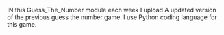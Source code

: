 IN this Guess_The_Number module each week I upload A updated version of the previous guess the number game. I use Python coding language for this game.
